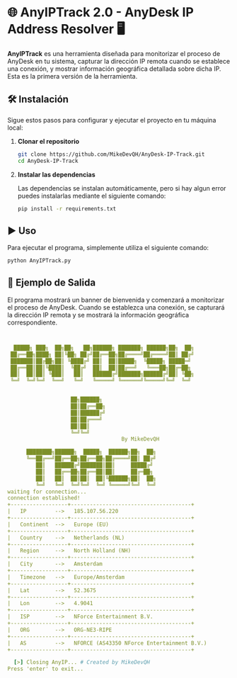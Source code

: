 # 🌐 AnyIPTrack 2.0 - AnyDesk IP Address Resolver 🖥️

**AnyIPTrack** es una herramienta diseñada para monitorizar el proceso de AnyDesk en tu sistema, capturar la dirección IP remota cuando se establece una conexión, y mostrar información geográfica detallada sobre dicha IP. Esta es la primera versión de la herramienta.

## 🛠️ Instalación

Sigue estos pasos para configurar y ejecutar el proyecto en tu máquina local:

1. **Clonar el repositorio**

    ```sh
   git clone https://github.com/MikeDevQH/AnyDesk-IP-Track.git
   cd AnyDesk-IP-Track
    ```

2. **Instalar las dependencias**

   Las dependencias se instalan automáticamente, pero si hay algun error puedes instalarlas mediante el siguiente comando:

    ```sh
   pip install -r requirements.txt
    ```

## ▶️ Uso

Para ejecutar el programa, simplemente utiliza el siguiente comando:

   ```sh
   python AnyIPTrack.py
   ```

## 🚀 Ejemplo de Salida

El programa mostrará un banner de bienvenida y comenzará a monitorizar el proceso de AnyDesk. Cuando se establezca una conexión, se capturará la dirección IP remota y se mostrará la información geográfica correspondiente.

  ```yaml


    █████╗ ███╗  ██╗██╗   ██╗██████╗ ███████╗ ██████╗██╗  ██╗
   ██╔══██╗████╗ ██║╚██╗ ██╔╝██╔══██╗██╔════╝██╔════╝██║ ██╔╝
   ███████║██╔██╗██║ ╚████╔╝ ██║  ██║█████╗  ╚█████╗ █████═╝
   ██╔══██║██║╚████║  ╚██╔╝  ██║  ██║██╔══╝   ╚═══██╗██╔═██╗
   ██║  ██║██║ ╚███║   ██║   ██████╔╝███████╗██████╔╝██║ ╚██╗
   ╚═╝  ╚═╝╚═╝  ╚══╝   ╚═╝   ╚═════╝ ╚══════╝╚═════╝╚═╝  ╚═╝


                      ██╗██████╗
                      ██║██╔══██╗
                      ██║██████╔╝
                      ██║██╔═══╝
                      ██║██║
                      ╚═╝╚═╝
                                      By MikeDevQH

        ████████╗██████╗  █████╗  ██████╗██╗  ██╗
        ╚══██╔══╝██╔══██╗██╔══██╗██╔════╝██║ ██╔╝
           ██║   ██████╔╝███████║██║     █████╔╝
           ██║   ██╔══██╗██╔══██║██║     ██╔═██╗
           ██║   ██║  ██║██║  ██║╚██████╗██║  ██╗
           ╚═╝   ╚═╝  ╚═╝╚═╝  ╚═╝ ╚═════╝╚═╝  ╚═╝
 waiting for connection...
 connection established!
  +------------------+--------------------------------------+
  |   IP         -->   185.107.56.220     
  +------------------+--------------------------------------+
  |   Continent  -->   Europe (EU)
  +------------------+--------------------------------------+
  |   Country    -->   Netherlands (NL)
  +------------------+--------------------------------------+
  |   Region     -->   North Holland (NH)
  +------------------+--------------------------------------+
  |   City       -->   Amsterdam
  +------------------+--------------------------------------+
  |   Timezone   -->   Europe/Amsterdam
  +------------------+--------------------------------------+
  |   Lat        -->   52.3675
  +------------------+--------------------------------------+
  |   Lon        -->   4.9041
  +------------------+--------------------------------------+
  |   ISP        -->   NForce Entertainment B.V.
  +------------------+--------------------------------------+
  |   ORG        -->   ORG-NE3-RIPE
  +------------------+--------------------------------------+
  |   AS         -->   NFORCE (AS43350 NForce Entertainment B.V.)
  +------------------+--------------------------------------+

    [>] Closing AnyIP... # Created by MikeDevQH
Press 'enter' to exit...

  ```
